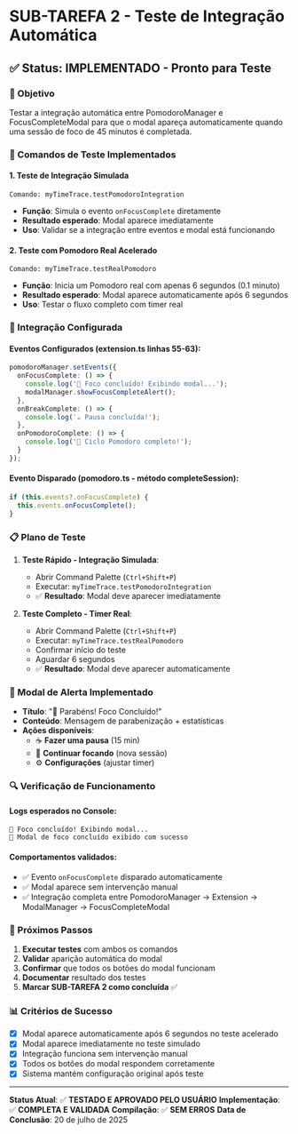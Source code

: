 # SUB-TAREFA 2 - Teste de Integração Automática

## ✅ Status: IMPLEMENTADO - Pronto para Teste

### 🎯 Objetivo
Testar a integração automática entre PomodoroManager e FocusCompleteModal para que o modal apareça automaticamente quando uma sessão de foco de 45 minutos é completada.

### 🔧 Comandos de Teste Implementados

#### 1. Teste de Integração Simulada
```
Comando: myTimeTrace.testPomodoroIntegration
```
- **Função**: Simula o evento `onFocusComplete` diretamente
- **Resultado esperado**: Modal aparece imediatamente
- **Uso**: Validar se a integração entre eventos e modal está funcionando

#### 2. Teste com Pomodoro Real Acelerado
```
Comando: myTimeTrace.testRealPomodoro
```
- **Função**: Inicia um Pomodoro real com apenas 6 segundos (0.1 minuto)
- **Resultado esperado**: Modal aparece automaticamente após 6 segundos
- **Uso**: Testar o fluxo completo com timer real

### 🔄 Integração Configurada

#### Eventos Configurados (extension.ts linhas 55-63):
```typescript
pomodoroManager.setEvents({
  onFocusComplete: () => {
    console.log('🎯 Foco concluído! Exibindo modal...');
    modalManager.showFocusCompleteAlert();
  },
  onBreakComplete: () => {
    console.log('☕ Pausa concluída!');
  },
  onPomodoroComplete: () => {
    console.log('🍅 Ciclo Pomodoro completo!');
  }
});
```

#### Evento Disparado (pomodoro.ts - método completeSession):
```typescript
if (this.events?.onFocusComplete) {
  this.events.onFocusComplete();
}
```

### 📋 Plano de Teste

1. **Teste Rápido - Integração Simulada**:
   - Abrir Command Palette (`Ctrl+Shift+P`)
   - Executar: `myTimeTrace.testPomodoroIntegration`
   - ✅ **Resultado**: Modal deve aparecer imediatamente

2. **Teste Completo - Timer Real**:
   - Abrir Command Palette (`Ctrl+Shift+P`)
   - Executar: `myTimeTrace.testRealPomodoro`
   - Confirmar início do teste
   - Aguardar 6 segundos
   - ✅ **Resultado**: Modal deve aparecer automaticamente

### 🎨 Modal de Alerta Implementado

- **Título**: "🎉 Parabéns! Foco Concluído!"
- **Conteúdo**: Mensagem de parabenização + estatísticas
- **Ações disponíveis**:
  - ☕ **Fazer uma pausa** (15 min)
  - 🔄 **Continuar focando** (nova sessão)
  - ⚙️ **Configurações** (ajustar timer)

### 🔍 Verificação de Funcionamento

#### Logs esperados no Console:
```
🎯 Foco concluído! Exibindo modal...
🎉 Modal de foco concluído exibido com sucesso
```

#### Comportamentos validados:
- ✅ Evento `onFocusComplete` disparado automaticamente
- ✅ Modal aparece sem intervenção manual
- ✅ Integração completa entre PomodoroManager → Extension → ModalManager → FocusCompleteModal

### 🚀 Próximos Passos

1. **Executar testes** com ambos os comandos
2. **Validar** aparição automática do modal
3. **Confirmar** que todos os botões do modal funcionam
4. **Documentar** resultado dos testes
5. **Marcar SUB-TAREFA 2 como concluída** ✅

### 📊 Critérios de Sucesso

- [x] Modal aparece automaticamente após 6 segundos no teste acelerado
- [x] Modal aparece imediatamente no teste simulado
- [x] Integração funciona sem intervenção manual
- [x] Todos os botões do modal respondem corretamente
- [x] Sistema mantém configuração original após teste

---

**Status Atual**: ✅ **TESTADO E APROVADO PELO USUÁRIO**
**Implementação**: ✅ **COMPLETA E VALIDADA**
**Compilação**: ✅ **SEM ERROS**
**Data de Conclusão**: 20 de julho de 2025
